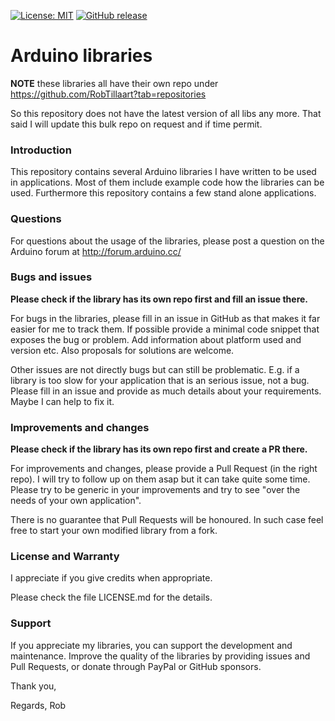 
[![License: MIT](https://img.shields.io/badge/license-MIT-green.svg)](https://github.com/RobTillaart/Arduino/blob/master/LICENSE)
[![GitHub release](https://img.shields.io/github/release/RobTillaart/Arduino.svg?maxAge=3600)](https://github.com/RobTillaart/Arduino/releases)

# Arduino libraries

**NOTE** these libraries all have their own repo under https://github.com/RobTillaart?tab=repositories

So this repository does not have the latest version of all libs any more. 
That said I will update this bulk repo on request and if time permit.


### Introduction

This repository contains several Arduino libraries I have written to be used in applications. 
Most of them include example code how the libraries can be used. 
Furthermore this repository contains a few stand alone applications.


### Questions

For questions about the usage of the libraries, please post a question on the Arduino 
forum at http://forum.arduino.cc/


### Bugs and issues

**Please check if the library has its own repo first and fill an issue there.**

For bugs in the libraries, please fill in an issue in GitHub as that makes it far 
easier for me to track them. 
If possible provide a minimal code snippet that exposes the bug or problem. 
Add information about platform used and version etc.
Also proposals for solutions are welcome.

Other issues are not directly bugs but can still be problematic.
E.g. if a library is too slow for your application that is an serious issue, not a bug. 
Please fill in an issue and provide as much details about your requirements.
Maybe I can help to fix it.


### Improvements and changes

**Please check if the library has its own repo first and create a PR there.**

For improvements and changes, please provide a Pull Request (in the right repo).
I will try to follow up on them asap but it can take quite some time. 
Please try to be generic in your improvements and try to see "over the needs of your own application".

There is no guarantee that Pull Requests will be honoured.
In such case feel free to start your own modified library from a fork.


### License and Warranty

I appreciate if you give credits when appropriate.

Please check the file LICENSE.md for the details.


### Support

If you appreciate my libraries, you can support the development and maintenance.
Improve the quality of the libraries by providing issues and Pull Requests, or
donate through PayPal or GitHub sponsors.

Thank you,

Regards,
Rob

